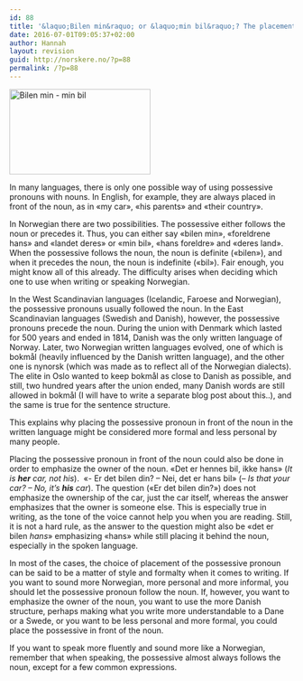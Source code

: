 ```yaml
---
id: 88
title: '&laquo;Bilen min&raquo; or &laquo;min bil&raquo;? The placement of the possessive pronoun.'
date: 2016-07-01T09:05:37+02:00
author: Hannah
layout: revision
guid: http://norskere.no/?p=88
permalink: /?p=88
---
```

<img loading="lazy" class="size-large wp-image-37 alignright" src="http://norskere.no/wp-content/uploads/2014/03/possessivepronouns-1024x619.jpg" alt="Bilen min - min bil" width="250" height="151" srcset="http://norskere.no/wp-content/uploads/2014/03/possessivepronouns-1024x619.jpg 1024w, http://norskere.no/wp-content/uploads/2014/03/possessivepronouns-300x181.jpg 300w, http://norskere.no/wp-content/uploads/2014/03/possessivepronouns.jpg 1094w" sizes="(max-width: 250px) 100vw, 250px" />

In many languages, there is only one possible way of using possessive pronouns with nouns. In English, for example, they are always placed in front of the noun, as in &laquo;my car&raquo;, &laquo;his parents&raquo; and &laquo;their country&raquo;.

In Norwegian there are two possibilities. The possessive either follows the noun or precedes it. Thus, you can either say &laquo;bilen min&raquo;, &laquo;foreldrene hans&raquo; and &laquo;landet deres&raquo; or &laquo;min bil&raquo;, &laquo;hans foreldre&raquo; and &laquo;deres land&raquo;. When the possessive follows the noun, the noun is definite (&laquo;bilen&raquo;), and when it precedes the noun, the noun is indefinite (&laquo;bil&raquo;). Fair enough, you might know all of this already. The difficulty arises when deciding which one to use when writing or speaking Norwegian.

In the West Scandinavian languages (Icelandic, Faroese and Norwegian), the possessive pronouns usually followed the noun. In the East Scandinavian languages (Swedish and Danish), however, the possessive pronouns precede the noun. During the union with Denmark which lasted for 500 years and ended in 1814, Danish was the only written language of Norway. Later, two Norwegian written languages evolved, one of which is bokmål (heavily influenced by the Danish written language), and the other one is nynorsk (which was made as to reflect all of the Norwegian dialects). The elite in Oslo wanted to keep bokmål as close to Danish as possible, and still, two hundred years after the union ended, many Danish words are still allowed in bokmål (I will have to write a separate blog post about this..), and the same is true for the sentence structure.

This explains why placing the possessive pronoun in front of the noun in the written language might be considered more formal and less personal by many people.

Placing the possessive pronoun in front of the noun could also be done in order to emphasize the owner of the noun. &laquo;Det er hennes bil, ikke hans&raquo; (_It is **her** car, not his_).  &laquo;- Er det bilen din? &#8211; Nei, det er hans bil&raquo; (_&#8211; Is that your car? &#8211; No, it&#8217;s **his** car_). The question (&laquo;Er det bilen din?&raquo;) does not emphasize the ownership of the car, just the car itself, whereas the answer emphasizes that the owner is someone else. This is especially true in writing, as the tone of the voice cannot help you when you are reading. Still, it is not a hard rule, as the answer to the question might also be &laquo;det er bilen _hans_&raquo; emphasizing &laquo;hans&raquo; while still placing it behind the noun, especially in the spoken language.

In most of the cases, the choice of placement of the possessive pronoun can be said to be a matter of style and formalty when it comes to writing. If you want to sound more Norwegian, more personal and more informal, you should let the possessive pronoun follow the noun. If, however, you want to emphasize the owner of the noun, you want to use the more Danish structure, perhaps making what you write more understandable to a Dane or a Swede, or you want to be less personal and more formal, you could place the possessive in front of the noun.

If you want to speak more fluently and sound more like a Norwegian, remember that when speaking, the possessive almost always follows the noun, except for a few common expressions.